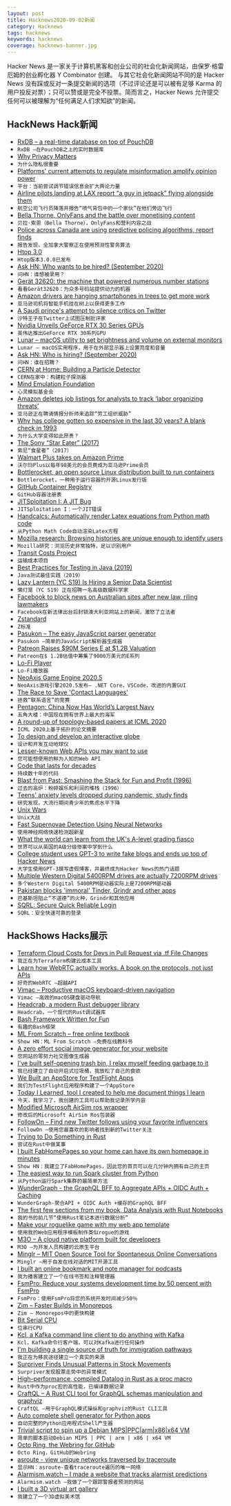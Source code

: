 ```yaml
---
layout: post
title: Hacknews2020-09-02新闻
category: Hacknews
tags: hacknews
keywords: hacknews
coverage: hacknews-banner.jpg
---
```


Hacker News 是一家关于计算机黑客和创业公司的社会化新闻网站，由保罗·格雷厄姆的创业孵化器 Y Combinator 创建。
与其它社会化新闻网站不同的是 Hacker News 没有踩或反对一条提交新闻的选项（不过评论还是可以被有足够 Karma 的用户投反对票）；只可以赞或是完全不投票。简而言之，Hacker News 允许提交任何可以被理解为“任何满足人们求知欲”的新闻。

## HackNews Hack新闻


- [RxDB – a real-time database on top of PouchDB](https://github.com/pubkey/rxdb/blob/master/README.md)
- `RxDB –在PouchDB之上的实时数据库`
- [Why Privacy Matters](https://thistooshallgrow.com/blog/privacy-security-roundup)
- `为什么隐私很重要`
- [Platforms' current attempts to regulate misinformation amplify opinion power](https://www.tandfonline.com/doi/full/10.1080/21670811.2020.1773888)
- `平台：当前尝试调节错误信息会扩大舆论力量`
- [Airline pilots landing at LAX report “a guy in jetpack” flying alongside them](https://www.thedrive.com/the-war-zone/36096/airline-pilots-landing-at-lax-report-a-guy-in-jetpack-flying-alongside-them-on)
- `航空公司飞行员降落并报告“喷气背包中的一个家伙”在他们旁边飞行`
- [Bella Thorne, OnlyFans and the battle over monetising content](https://www.bbc.com/news/business-53979625)
- `贝拉·索恩（Bella Thorne），OnlyFans和营利内容之战`
- [Police across Canada are using predictive policing algorithms, report finds](https://www.vice.com/en_us/article/k7q55x/police-across-canada-are-using-predictive-policing-algorithms-report-finds)
- `报告发现，全加拿大警察正在使用预测性警务算法`
- [Htop 3.0](https://github.com/htop-dev/htop/blob/master/ChangeLog)
- `Htop版本3.0.0已发布`
- [Ask HN: Who wants to be hired? (September 2020)](item?id=24342496)
- `问HN：谁想被录用？ `
- [Gerät 32620: the machine that powered numerous number stations](https://blog.ardy.io/2020/8/geraet-32620/)
- `看看Gerät32620：为众多号码站提供动力的机器`
- [Amazon drivers are hanging smartphones in trees to get more work](https://www.bloomberg.com/news/articles/2020-09-01/amazon-drivers-are-hanging-smartphones-in-trees-to-get-more-work)
- `亚马逊司机将智能手机挂在树上以获得更多工作`
- [A Saudi prince's attempt to silence critics on Twitter](https://www.wired.com/story/mohammed-bin-salman-twitter-investigation/)
- `沙特王子在Twitter上试图压制批评家`
- [Nvidia Unveils GeForce RTX 30 Series GPUs](https://blogs.nvidia.com/blog/2020/09/01/nvidia-ceo-geforce-rtx-30-series-gpus/)
- `英伟达推出GeForce RTX 30系列GPU`
- [Lunar – macOS utility to set brightness and volume on external monitors](https://lunar.fyi)
- `Lunar – macOS实用程序，用于在外部显示器上设置亮度和音量`
- [Ask HN: Who is hiring? (September 2020)](item?id=24342498)
- `问HN：谁在招聘？ `
- [CERN at Home: Building a Particle Detector](https://clanhouse.com/cern-at-home-building-a-particle-detector)
- `CERN在家中：构建粒子探测器`
- [Mind Emulation Foundation](https://mindemulation.org/)
- `心灵模拟基金会`
- [Amazon deletes job listings for analysts to track ‘labor organizing threats’](https://www.vice.com/en_us/article/qj4aqw/amazon-hiring-intelligence-analyst-to-track-labor-organizing-threats)
- `亚马逊正在聘请情报分析师来追踪“劳工组织威胁”`
- [Why has college gotten so expensive in the last 30 years? A blank check in 1993](https://medium.com/@andrewghobrial/why-has-college-gotten-so-expensive-in-the-last-30-years-3505af9aded8)
- `为什么大学变得如此昂贵？`
- [The Sony “Star Eater” (2017)](http://www.markshelley.co.uk/Astronomy/SonyA7S/sonystareater.html)
- `索尼“食星者”（2017）`
- [Walmart Plus takes on Amazon Prime](https://www.cnet.com/news/walmart-plus-takes-on-amazon-prime-with-98-a-year-membership-fee/)
- `沃尔玛Plus以每年98美元的会员费成为亚马逊Prime会员`
- [Bottlerocket, an open source Linux distribution built to run containers](https://aws.amazon.com/blogs/opensource/announcing-the-general-availability-of-bottlerocket-an-open-source-linux-distribution-purpose-built-to-run-containers/)
- `Bottlerocket，一种用于运行容器的开源Linux发行版`
- [GitHub Container Registry](https://github.blog/2020-09-01-introducing-github-container-registry/)
- `GitHub容器注册表`
- [JITSploitation I: A JIT Bug](https://googleprojectzero.blogspot.com/2020/09/jitsploitation-one.html)
- `JITSploitation I：一个JIT错误`
- [Handcalcs: Automatically render Latex equations from Python math code](https://github.com/connorferster/handcalcs)
- `从Python Math Code自动渲染Latex方程`
- [Mozilla research: Browsing histories are unique enough to identify users](https://www.zdnet.com/article/mozilla-research-browsing-histories-are-unique-enough-to-reliably-identify-users/)
- `Mozilla研究：浏览历史非常独特，足以识别用户`
- [Transit Costs Project](https://transitcosts.com/about/)
- `运输成本项目`
- [Best Practices for Testing in Java (2019)](https://phauer.com/2019/modern-best-practices-testing-java/)
- `Java测试最佳实践（2019）`
- [Lazy Lantern (YC S19) Is Hiring a Senior Data Scientist](https://angel.co/company/lazylantern/jobs/931470-data-scientist)
- `懒灯笼（YC S19）正在招聘一名高级数据科学家`
- [Facebook to block news on Australian sites after new law, riling lawmakers](https://www.reuters.com/article/us-australia-media-facebook/facebook-to-block-news-on-australian-sites-after-new-law-riling-lawmakers-idUSKBN25S36J)
- `Facebook在新法律出台后封锁澳大利亚网站上的新闻，激怒了立法者`
- [Zstandard](http://facebook.github.io/zstd/#other-languages)
- `Z标准`
- [Pasukon – The easy JavaScript parser generator](https://pasukon.rocks/)
- `Pasukon –简单的JavaScript解析器生成器`
- [Patreon Raises $90M Series E at $1.2B Valuation](https://blog.patreon.com/patreon-series-e-announcement)
- `Patreon在$ 1.2B估值中筹集了9000万美元的E系列`
- [Lo-Fi Player](https://magenta.tensorflow.org/lofi-player)
- `Lo-Fi播放器`
- [NeoAxis Game Engine 2020.5](https://www.neoaxis.com/news/neoaxis_engine_2020_5_released)
- `NeoAxis游戏引擎2020.5发布– .NET Core，VSCode，改进的内置GUI`
- [The Race to Save 'Contact Languages'](https://www.bbc.com/future/article/20200901-the-fragile-state-of-contact-languages)
- `拯救“联系语言”的竞赛`
- [Pentagon: China Now Has World’s Largest Navy](https://news.usni.org/2020/09/01/pentagon-report-china-now-has-worlds-largest-navy-as-beijing-expands-military-influence)
- `五角大楼：中国现在拥有世界上最大的海军`
- [A round-up of topology-based papers at ICML 2020](https://bastian.rieck.me/blog/posts/2020/icml_topology_roundup/)
- `ICML 2020上基于拓扑的论文摘要`
- [To design and develop an interactive globe](https://stripe.com/blog/globe)
- `设计和开发互动地球仪`
- [Lesser-known Web APIs you may want to use](https://blog.greenroots.info/10-lesser-known-web-apis-you-may-want-to-use-ckejv75cr012y70s158n85yhn)
- `您可能想使用的鲜为人知的Web API`
- [Code that lasts for decades](https://begriffs.com/posts/2020-08-31-portable-stable-software.html?hn=3)
- `持续数十年的代码`
- [Blast from Past: Smashing the Stack for Fun and Profit (1996)](http://www.phrack.org/issues/49/14.html#article)
- `过去的高炉：粉碎娱乐和利润的堆栈（1996）`
- [Teens' anxiety levels dropped during pandemic, study finds](https://www.bbc.com/news/uk-53884401)
- `研究发现，大流行期间青少年的焦虑水平下降`
- [Unix Wars](https://www.livinginternet.com/i/iw_unix_war.htm)
- `Unix大战`
- [Fast Supernovae Detection Using Neural Networks](https://blog.tensorflow.org/2020/09/fast-supernovae-detection-using-neural-networks.html)
- `使用神经网络快速检测超新星`
- [What the world can learn from the UK's A-level grading fiasco](https://blogs.lse.ac.uk/impactofsocialsciences/2020/08/26/fk-the-algorithm-what-the-world-can-learn-from-the-uks-a-level-grading-fiasco/)
- `世界可以从英国的A级分级惨案中学到什么`
- [College student uses GPT-3 to write fake blogs and ends up top of Hacker News](https://www.theverge.com/2020/8/16/21371049/gpt3-hacker-news-ai-blog)
- `大学生使用GPT-3撰写虚假博客，并最终成为Hacker News的热门话题`
- [Multiple Western Digital 5400RPM drives are actually 7200RPM drives](https://old.reddit.com/r/DataHoarder/comments/ikk0rv/psa_multiple_wd_5400rpm_drives_are_actually/)
- `多个Western Digital 5400RPM驱动器实际上是7200RPM驱动器`
- [Pakistan blocks 'immoral' Tinder, Grindr and other apps](https://www.theguardian.com/world/2020/sep/02/pakistan-blocks-immoral-tinder-grinder-and-other-apps)
- `巴基斯坦阻止“不道德”的火种，Grindr和其他应用`
- [SQRL: Secure Quick Reliable Login](https://www.grc.com/sqrl/sqrl.htm)
- `SQRL：安全快速可靠的登录`


## HackShows Hacks展示

- [ Terraform Cloud Costs for Devs in Pull Request via .tf File Changes](https://github.com/aliscott/infracost)
- `我正在为Terraform构建云成本工具`
- [ Learn how WebRTC actually works. A book on the protocols, not just APIs](https://webrtcforthecurious.com/)
- `好奇的WebRTC –超越API`
- [ Vimac – Productive macOS keyboard-driven navigation](http://vimacapp.com)
- `Vimac –高效的macOS键盘驱动导航`
- [ Headcrab, a modern Rust debugger library](https://github.com/headcrab-rs/headcrab)
- `Headcrab，一个现代的Rust调试器库`
- [ Bash Framework Written for Fun](https://github.com/mindaugasbarysas/bashwithnails)
- `有趣的Bash框架`
- [ ML From Scratch – free online textbook](https://dafriedman97.github.io/mlbook/content/introduction.html)
- `Show HN：ML From Scratch –免费在线教科书`
- [ A zero effort social image generator for your website](https://www.mugshotbot.com)
- `您网站的零努力社交图像生成器`
- [ I've built self-opening trash bin, I relax myself feeding garbage to it](https://github.com/ivanilves/arduino-sketches/tree/master/basurito)
- `我已经建立了自动开启式垃圾桶，我放松了自己的食欲`
- [ We Built an AppStore for TestFlight Apps](https://testflight.live/)
- `我们为TestFlight应用程序构建了一个AppStore`
- [ Today I Learned, tool I created to help me document things I learn](https://todayilearned.wiki/)
- `今天，我学习了，我创建的工具可以帮助我记录所学内容`
- [ Modified Microsoft AirSim ros wrapper](https://github.com/GimpelZhang/airsim_ros)
- `修改后的Microsoft AirSim Ros包装器`
- [ FollowOn – Find new Twitter follows using your favorite influencers](https://followon.social)
- `FollowOn –使用您最喜欢的影响者找到新的Twitter关注`
- [ Trying to Do Something in Rust](https://github.com/joaoneto/rust-web-server)
- `尝试在Rust中做某事`
- [ I built FabHomePages so your home can have its own homepage in minutes](https://fabhomepages.com/)
- `Show HN：我建立了FabHomePages，因此您的首页可以在几分钟内拥有自己的主页`
- [ The easiest way to run Spark cluster from Python](https://github.com/open-datastudio/ods/blob/master/README.md#spark)
- `从Python运行Spark集群的最简单方法`
- [ WunderGraph - the GraphQL BFF to Aggregate APIs + OIDC Auth + Caching](https://wundergraph.com/)
- `WunderGraph-聚合API + OIDC Auth +缓存的GraphQL BFF`
- [ The first few sections from my book, Data Analysis with Rust Notebooks](https://datacrayon.com/posts/programming/rust-notebooks/preface/)
- `我的书的前几节“使用Rust笔记本进行数据分析”`
- [ Make your roguelike game with my web app template](https://chr15m.itch.io/roguelike-browser-boilerplate)
- `使用我的Web应用程序模板制作类似rogue的游戏`
- [ M3O – A cloud native platform built for developers](https://m3o.com)
- `M3O –为开发人员构建的云原生平台`
- [ Minglr – MIT Open Source Tool for Spontaneous Online Conversations](https://minglr.info/)
- `Minglr –用于自发在线对话的MIT开源工具`
- [ I built an online bookmark and note manager for podcasts](https://www.podcastmarks.com)
- `我为播客建立了一个在线书签和注释管理器`
- [ FsmPro: Reduce your systems development time by 50 percent with FsmPro](https://fsmpro.io/)
- `FsmPro：使用FsmPro将您的系统开发时间减少50％`
- [ Zim – Faster Builds in Monorepos](https://github.com/fugue/zim/blob/master/README.md)
- `Zim – Monorepos中的更快构建`
- [ Bit Serial CPU](https://github.com/howerj/bit-serial)
- `位串行CPU`
- [ Kcl, a Kafka command line client to do anything with Kafka](https://github.com/twmb/kcl)
- `Kcl，Kafka命令行客户端，可以对Kafka进行任何操作`
- [ I'm building a single source of truth for immigration pathways](https://www.duoflag.com/destinations/)
- `我正在为移民途径建立一个真实的来源`
- [ Surpriver Finds Unusual Patterns in Stock Movements](https://github.com/tradytics/surpriver)
- `Surpriver发现股票走势中的异常模式`
- [ High-performance, compiled Datalog in Rust as a proc macro](https://crates.io/crates/crepe)
- `Rust中作为proc宏的高性能，已编译数据记录`
- [ CraftQL – A Rust CLI tool for GraphQL schemas manipulation and graphviz](https://crates.io/crates/craftql)
- `CraftQL –用于GraphQL模式操纵和graphviz的Rust CLI工具`
- [ Auto complete shell generator for Python apps](https://github.com/iterative/shtab)
- `自动完整的Python应用程式Shell产生器`
- [ Trivial script to spin up a Debian MIPS|PPC|arm|x86|x64 VM](https://gist.github.com/cellularmitosis/54d3cc18e1b128b9286d7ceed3c5bdb7)
- `简单的脚本启动Debian MIPS | PPC | arm | x86 | x64 VM`
- [ Octo Ring, the Webring for GitHub](https://octo-ring.com/)
- `Octo Ring，GitHub的Webring`
- [ asroute - view unique networks traversed by traceroute](https://github.com/stevenpack/asroute)
- `显示HN：asroute-查看traceroute遍历的唯一网络`
- [ Alarmism.watch – I made a website that tracks alarmist predictions](https://alarmism.watch/)
- `Alarmism.watch –我做了一个跟踪警报者预测的网站`
- [ I built a 3D virtual art gallery](https://spaces.gallery)
- `我建立了一个3D虚拟美术馆`

